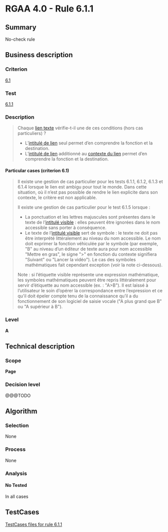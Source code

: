 # RGAA 4.0 - Rule 6.1.1

## Summary
No-check rule


## Business description

### Criterion
[6.1](https://www.numerique.gouv.fr/publications/rgaa-accessibilite/methode/criteres/#crit-6-1)

### Test
[6.1.1](https://www.numerique.gouv.fr/publications/rgaa-accessibilite/methode/criteres/#test-6-1-1)

### Description
> Chaque [lien texte](https://www.numerique.gouv.fr/publications/rgaa-accessibilite/methode/glossaire/#lien-texte) vérifie-t-il une de ces conditions (hors cas particuliers) ?
> 
> * L’[intitulé de lien](https://www.numerique.gouv.fr/publications/rgaa-accessibilite/methode/glossaire/#intitule-ou-nom-accessible-de-lien) seul permet d’en comprendre la fonction et la destination.
> * L’[intitulé de lien](https://www.numerique.gouv.fr/publications/rgaa-accessibilite/methode/glossaire/#intitule-ou-nom-accessible-de-lien) additionné au [contexte du lien](https://www.numerique.gouv.fr/publications/rgaa-accessibilite/methode/glossaire/#contexte-du-lien) permet d’en comprendre la fonction et la destination.

#### Particular cases (criterion 6.1)
> Il existe une gestion de cas particulier pour les tests 6.1.1, 6.1.2, 6.1.3 et 6.1.4 lorsque le lien est ambigu pour tout le monde. Dans cette situation, où il n’est pas possible de rendre le lien explicite dans son contexte, le critère est non applicable.
> 
> Il existe une gestion de cas particulier pour le test 6.1.5 lorsque :
> 
> * La ponctuation et les lettres majuscules sont présentes dans le texte de l’[intitulé visible](https://www.numerique.gouv.fr/publications/rgaa-accessibilite/methode/glossaire/#intitule-visible) : elles peuvent être ignorées dans le nom accessible sans porter à conséquence.
> * Le texte de l’[intitulé visible](https://www.numerique.gouv.fr/publications/rgaa-accessibilite/methode/glossaire/#intitule-visible) sert de symbole : le texte ne doit pas être interprété littéralement au niveau du nom accessible. Le nom doit exprimer la fonction véhiculée par le symbole (par exemple, "B" au niveau d’un éditeur de texte aura pour nom accessible "Mettre en gras", le signe ">" en fonction du contexte signifiera "Suivant" ou "Lancer la vidéo"). Le cas des symboles mathématiques fait cependant exception (voir la note ci-dessous).
> 
> Note : si l’étiquette visible représente une expression mathématique, les symboles mathématiques peuvent être repris littéralement pour servir d’étiquette au nom accessible (ex. : "A>B"). Il est laissé à l’utilisateur le soin d’opérer la correspondance entre l’expression et ce qu’il doit épeler compte tenu de la connaissance qu’il a du fonctionnement de son logiciel de saisie vocale ("A plus grand que B" ou "A supérieur à B").

### Level
**A**


## Technical description

### Scope
**Page**

### Decision level
@@@TODO


## Algorithm

### Selection
None

### Process
None

### Analysis

#### No Tested
In all cases


##  TestCases

[TestCases files for rule 6.1.1](https://gitlab.com/asqatasun/Asqatasun/-/tree/v5/rules/rules-rgaa4.0/src/test/resources/testcases/rgaa40//Rgaa40Rule060101/)


